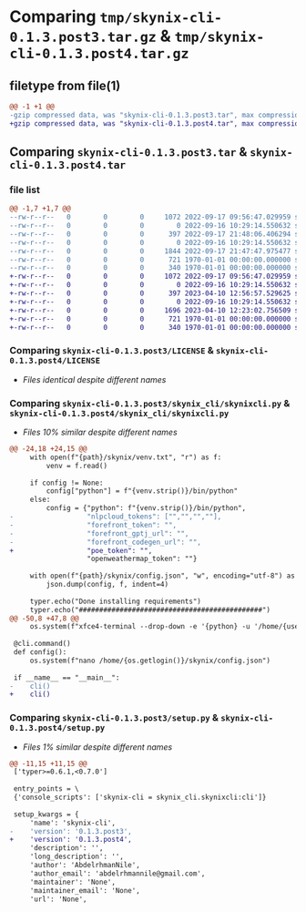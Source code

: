 # Comparing `tmp/skynix-cli-0.1.3.post3.tar.gz` & `tmp/skynix-cli-0.1.3.post4.tar.gz`

## filetype from file(1)

```diff
@@ -1 +1 @@
-gzip compressed data, was "skynix-cli-0.1.3.post3.tar", max compression
+gzip compressed data, was "skynix-cli-0.1.3.post4.tar", max compression
```

## Comparing `skynix-cli-0.1.3.post3.tar` & `skynix-cli-0.1.3.post4.tar`

### file list

```diff
@@ -1,7 +1,7 @@
--rw-r--r--   0        0        0     1072 2022-09-17 09:56:47.029959 skynix-cli-0.1.3.post3/LICENSE
--rw-r--r--   0        0        0        0 2022-09-16 10:29:14.550632 skynix-cli-0.1.3.post3/README.md
--rw-r--r--   0        0        0      397 2022-09-17 21:48:06.406294 skynix-cli-0.1.3.post3/pyproject.toml
--rw-r--r--   0        0        0        0 2022-09-16 10:29:14.550632 skynix-cli-0.1.3.post3/skynix_cli/__init__.py
--rw-r--r--   0        0        0     1844 2022-09-17 21:47:47.975477 skynix-cli-0.1.3.post3/skynix_cli/skynixcli.py
--rw-r--r--   0        0        0      721 1970-01-01 00:00:00.000000 skynix-cli-0.1.3.post3/setup.py
--rw-r--r--   0        0        0      340 1970-01-01 00:00:00.000000 skynix-cli-0.1.3.post3/PKG-INFO
+-rw-r--r--   0        0        0     1072 2022-09-17 09:56:47.029959 skynix-cli-0.1.3.post4/LICENSE
+-rw-r--r--   0        0        0        0 2022-09-16 10:29:14.550632 skynix-cli-0.1.3.post4/README.md
+-rw-r--r--   0        0        0      397 2023-04-10 12:56:57.529625 skynix-cli-0.1.3.post4/pyproject.toml
+-rw-r--r--   0        0        0        0 2022-09-16 10:29:14.550632 skynix-cli-0.1.3.post4/skynix_cli/__init__.py
+-rw-r--r--   0        0        0     1696 2023-04-10 12:23:02.756509 skynix-cli-0.1.3.post4/skynix_cli/skynixcli.py
+-rw-r--r--   0        0        0      721 1970-01-01 00:00:00.000000 skynix-cli-0.1.3.post4/setup.py
+-rw-r--r--   0        0        0      340 1970-01-01 00:00:00.000000 skynix-cli-0.1.3.post4/PKG-INFO
```

### Comparing `skynix-cli-0.1.3.post3/LICENSE` & `skynix-cli-0.1.3.post4/LICENSE`

 * *Files identical despite different names*

### Comparing `skynix-cli-0.1.3.post3/skynix_cli/skynixcli.py` & `skynix-cli-0.1.3.post4/skynix_cli/skynixcli.py`

 * *Files 10% similar despite different names*

```diff
@@ -24,18 +24,15 @@
     with open(f"{path}/skynix/venv.txt", "r") as f:
         venv = f.read()
     
     if config != None:
         config["python"] = f"{venv.strip()}/bin/python"
     else:
         config = {"python": f"{venv.strip()}/bin/python",
-                  "nlpcloud_tokens": ["","","",""],
-                  "forefront_token": "",
-                  "forefront_gptj_url": "",
-                  "forefront_codegen_url": "",
+                  "poe_token": "",
                   "openweathermap_token": ""}
         
     with open(f"{path}/skynix/config.json", "w", encoding="utf-8") as f:
         json.dump(config, f, indent=4)
         
     typer.echo("Done installing requirements")
     typer.echo("#############################################")
@@ -50,8 +47,8 @@
     os.system(f"xfce4-terminal --drop-down -e '{python} -u '/home/{user}/skynix/main.py''")
 
 @cli.command()
 def config():
     os.system(f"nano /home/{os.getlogin()}/skynix/config.json")
 
 if __name__ == "__main__":
-    cli()
+    cli()
```

### Comparing `skynix-cli-0.1.3.post3/setup.py` & `skynix-cli-0.1.3.post4/setup.py`

 * *Files 1% similar despite different names*

```diff
@@ -11,15 +11,15 @@
 ['typer>=0.6.1,<0.7.0']
 
 entry_points = \
 {'console_scripts': ['skynix-cli = skynix_cli.skynixcli:cli']}
 
 setup_kwargs = {
     'name': 'skynix-cli',
-    'version': '0.1.3.post3',
+    'version': '0.1.3.post4',
     'description': '',
     'long_description': '',
     'author': 'AbdelrhmanNile',
     'author_email': 'abdelrhmannile@gmail.com',
     'maintainer': 'None',
     'maintainer_email': 'None',
     'url': 'None',
```

